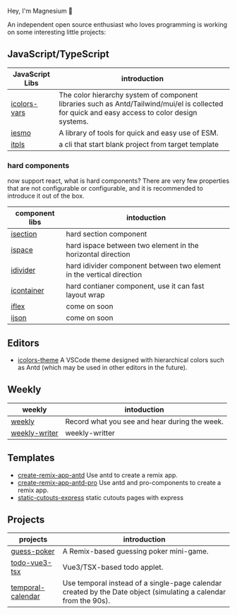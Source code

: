Hey, I'm Magnesium 🎈

An independent open source enthusiast who loves programming is working on some interesting little projects:

## JavaScript/TypeScript

|JavaScript Libs| introduction|
|---|---|
|[icolors-vars](https://github.com/yyong008/icolors-vars) |The color hierarchy system of component libraries such as Antd/Tailwind/mui/el is collected for quick and easy access to color design systems.|
|[iesmo](https://github.com/yyong008/iesm)| A library of tools for quick and easy use of ESM.|
|[itpls](https://github.com/yyong008/itpls/blob/master/package.json) | a cli that start blank project from target template|

### hard components

now support react, what is hard components? There are very few properties that are not configurable or configurable, and it is recommended to introduce it out of the box.

|component libs|intoduction|
|---|---|
|[isection](https://github.com/yyong008/isection)| hard section component|
|[ispace](https://github.com/yyong008/ispace) | hard ispace between two element in the horizontal direction|
|[idivider](https://github.com/yyong008/idivider)|  hard idivider component between two element in the vertical direction|
|[icontainer](https://github.com/yyong008/icontainer) | hard contianer component, use it can fast layout wrap|
|[iflex]()|  come on soon|
|[ijson]() |come on soon|


## Editors

- [icolors-theme](https://github.com/yyong008/icolors-theme) A VSCode theme designed with hierarchical colors such as Antd (which may be used in other editors in the future).

## Weekly

|weekly|intoduction|
|---|---|
|[weekly](https://github.com/yyong008/weekly) |Record what you see and hear during the week.|
|[weekly-writer]()|weekly-writter|

## Templates

- [create-remix-app-antd](https://github.com/yyong008/create-remix-app-antd) Use antd to create a remix app.
- [create-remix-app-antd-pro](https://github.com/yyong008/create-remix-antd-pro-app) Use antd and pro-components to create a remix app.
- [static-cutouts-express](https://github.com/yyong008/static-cutouts-express) static cutouts pages with express

## Projects 

|projects|introduction|
|---|---|
|[guess-poker](https://github.com/yyong008/guess-poker)| A Remix-based guessing poker mini-game.|
|[todo-vue3-tsx](https://github.com/yyong008/todo-vue3-tsx)| Vue3/TSX-based todo applet.|
|[temporal-calendar](https://github.com/yyong008/temporal-calendar) |Use temporal instead of a single-page calendar created by the Date object (simulating a calendar from the 90s).|
